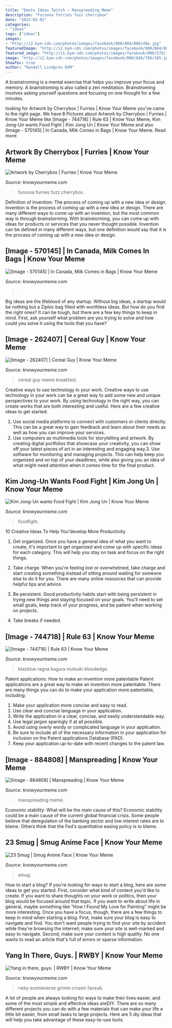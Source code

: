 ```yaml
---
title: "Emote Ideas Twitch ~ Manspreading Meme"
description: "Fursona furries fuzz cherrybox"
date: "2023-02-02"
categories:
- "ideas"
tags: ["ideas"]
images:
- "http://i2.kym-cdn.com/photos/images/facebook/000/884/808/d9a.jpg"
featuredImage: "http://i2.kym-cdn.com/photos/images/facebook/000/884/808/d9a.jpg"
featured_image: "http://i1.kym-cdn.com/photos/images/facebook/000/570/145/d4a.png"
image: "http://i2.kym-cdn.com/photos/images/facebook/000/846/780/185.jpg"
ShowToc: true
author: "Randall Lindgren DVM"
---
```



A brainstroming is a mental exercise that helps you improve your focus and memory. A brainstroming is also called a zen meditation. Brainstroming involves asking yourself questions and focusing on one thought for a few minutes.

	

		
looking for Artwork by Cherrybox | Furries | Know Your Meme you've came to the right page. We have 8 Pictures about Artwork by Cherrybox | Furries | Know Your Meme like [Image - 744718] | Rule 63 | Know Your Meme, Kim Jong-Un wants Food Fight | Kim Jong Un | Know Your Meme and also [Image - 570145] | In Canada, Milk Comes in Bags | Know Your Meme. Read more:
		
    
## Artwork By Cherrybox | Furries | Know Your Meme

<img loading=lazy src="https://i.kym-cdn.com/photos/images/facebook/001/113/344/9a3.png" onerror="this.onerror=null;this.src='https://tse3.mm.bing.net/th?id=OIP.dj5mf9XX_PsPJvJmcaQAzAHaE8&amp;pid=15.1';" alt="Artwork by Cherrybox | Furries | Know Your Meme">

_Source: knowyourmeme.com_

>fursona furries fuzz cherrybox. 

	

Definition of Invention: The process of coming up with a new idea or design.
Invention is the process of coming up with a new idea or design. There are many different ways to come up with an invention, but the most common way is through brainstorming. With brainstorming, you can come up with ideas for products or services that you never thought possible. Invention can be defined in many different ways, but one definition would say that it is the process of coming up with a new idea or design.

    
## [Image - 570145] | In Canada, Milk Comes In Bags | Know Your Meme

<img loading=lazy src="http://i1.kym-cdn.com/photos/images/facebook/000/570/145/d4a.png" onerror="this.onerror=null;this.src='https://tse1.mm.bing.net/th?id=OIP.l_asbPpzH3CS6ist5FjhPwHaFb&amp;pid=15.1';" alt="[Image - 570145] | In Canada, Milk Comes in Bags | Know Your Meme">

_Source: knowyourmeme.com_

>. 

	

Big ideas are the lifeblood of any startup. Without big ideas, a startup would be nothing but a Ziploc bag filled with worthless ideas. But how do you find the right ones? It can be tough, but there are a few key things to keep in mind. First, ask yourself what problem are you trying to solve and how could you solve it using the tools that you have?

    
## [Image - 262407] | Cereal Guy | Know Your Meme

<img loading=lazy src="https://i.kym-cdn.com/photos/images/facebook/000/262/407/4db.png" onerror="this.onerror=null;this.src='https://tse3.mm.bing.net/th?id=OIP.PwBhbD7y5bScT0q7p4jL7AHaJ3&amp;pid=15.1';" alt="[Image - 262407] | Cereal Guy | Know Your Meme">

_Source: knowyourmeme.com_

>cereal guy meme breakfast. 

	

Creative ways to use technology in your work.
Creative ways to use technology in your work can be a great way to add some new and unique perspectives to your work. By using technology in the right way, you can create works that are both interesting and useful. Here are a few creative ideas to get started: 
1. Use social media platforms to connect with customers or clients directly. This can be a great way to gain feedback and learn about their needs as well as how you can improve your services.
2. Use computers as multimedia tools for storytelling and artwork. By creating digital portfolios that showcase your creativity, you can show off your latest pieces of art in an interesting and engaging way.3. Use software for monitoring and managing projects. This can help keep you organized and on top of your deadlines, while also giving you an idea of what might need attention when it comes time for the final product.
    
## Kim Jong-Un Wants Food Fight | Kim Jong Un | Know Your Meme

<img loading=lazy src="http://i2.kym-cdn.com/photos/images/facebook/000/846/780/185.jpg" onerror="this.onerror=null;this.src='https://tse4.mm.bing.net/th?id=OIP.za1QmOgQX020nr-Y8qz7bwHaEl&amp;pid=15.1';" alt="Kim Jong-Un wants Food Fight | Kim Jong Un | Know Your Meme">

_Source: knowyourmeme.com_

>foodfight. 

	

10 Creative Ideas To Help You'develop More Productivity
1. Get organized. Once you have a general idea of what you want to create, it's important to get organized and come up with specific ideas for each category. This will help you stay on task and focus on the right things.
2. Take charge. When you're feeling lost or overwhelmed, take charge and start creating something instead of sitting around waiting for someone else to do it for you. There are many online resources that can provide helpful tips and advice.

3. Be persistent. Good productivity habits start with being persistent in trying new things and staying focused on your goals. You'll need to set small goals, keep track of your progress, and be patient when working on projects.

4. Take breaks if needed.

    
## [Image - 744718] | Rule 63 | Know Your Meme

<img loading=lazy src="http://i2.kym-cdn.com/photos/images/facebook/000/744/718/d06.png" onerror="this.onerror=null;this.src='https://tse1.mm.bing.net/th?id=OIP.f9bNlvGaHv96jI_1O0uJdwHaId&amp;pid=15.1';" alt="[Image - 744718] | Rule 63 | Know Your Meme">

_Source: knowyourmeme.com_

>blazblue ragna kagura mutsuki bloodedge. 

	

Patent applications: How to make an invention more patentable
Patent applications are a great way to make an invention more patentable. There are many things you can do to make your application more patentable, including: 
1. Make your application more concise and easy to read.
2. Use clear and concise language in your application. 
3. Write the application in a clear, concise, and easily understandable way. 
4. Use legal jargon sparingly if at all possible. 
5. Avoid using overly wordy or complicated language in your application. 
6. Be sure to include all of the necessary information in your application for inclusion on the Patent applications Database (PAD). 
7. Keep your application up-to-date with recent changes to the patent law.

    
## [Image - 884808] | Manspreading | Know Your Meme

<img loading=lazy src="http://i2.kym-cdn.com/photos/images/facebook/000/884/808/d9a.jpg" onerror="this.onerror=null;this.src='https://tse4.mm.bing.net/th?id=OIP.2slr6bAmwdgo44MJKMe1TQHaHa&amp;pid=15.1';" alt="[Image - 884808] | Manspreading | Know Your Meme">

_Source: knowyourmeme.com_

>manspreading meme. 

	

Economic stability: What will be the main cause of this?
Economic stability could be a main cause of the current global financial crisis. Some people believe that deregulation of the banking sector and low interest rates are to blame. Others think that the Fed's quantitative easing policy is to blame.

    
## 23 Smug | Smug Anime Face | Know Your Meme

<img loading=lazy src="http://i2.kym-cdn.com/photos/images/facebook/000/926/994/729.gif" onerror="this.onerror=null;this.src='https://tse2.mm.bing.net/th?id=OIP.eU7CcjN8B-9oIsvJ-jUcJAHaHa&amp;pid=15.1';" alt="23 Smug | Smug Anime Face | Know Your Meme">

_Source: knowyourmeme.com_

>smug. 

	

How to start a blog?
If you're looking for ways to start a blog, here are some ideas to get you started. First, consider what kind of content you'd like to create. If you want to share thoughts on your work or politics, then your blog would be focused around that topic. If you want to write about life in general, maybe something like “How I Found My Love for Painting” might be more interesting. Once you have a focus, though, there are a few things to keep in mind when starting a blog. First, make sure your blog is easy to navigate and find. You don't want people trying to find your site by accident while they're browsing the internet; make sure your site is well-marked and easy to navigate. Second, make sure your content is high quality. No one wants to read an article that's full of errors or sparse information.

    
## Yang In There, Guys. | RWBY | Know Your Meme

<img loading=lazy src="https://i.kym-cdn.com/photos/images/facebook/001/075/246/2b3.png" onerror="this.onerror=null;this.src='https://tse1.mm.bing.net/th?id=OIP.ufSXHTlCzq6gyVptGVn8uwHaKX&amp;pid=15.1';" alt="Yang in there, guys. | RWBY | Know Your Meme">

_Source: knowyourmeme.com_

>rwby eunnieverse grimm crozen fansub. 

	

A lot of people are always looking for ways to make their lives easier, and some of the most simple and effective ideas areDIY. There are so many different projects you can do with a few materials that can make your life a little bit easier, from small tasks to large projects. Here are 5 diy ideas that will help you take advantage of these easy-to-use tools.

